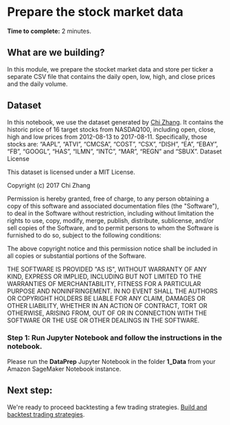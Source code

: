 # Prepare the stock market data

**Time to complete:** 2 minutes.

## What are we building?

In this module, we prepare the stocket market data and store per ticker a separate CSV file that contains the daily open, low, high, and close prices and the daily volume. 

## Dataset

In this notebook, we use the dataset generated by [Chi Zhang](https://github.com/vermouth1992/drl-portfolio-management/tree/master/src/utils/datasets). It contains the historic price of 16 target stocks from NASDAQ100, including open, close, high and low prices from 2012-08-13 to 2017-08-11. Specifically, those stocks are: “AAPL”, “ATVI”, “CMCSA”, “COST”, “CSX”, “DISH”, “EA”, “EBAY”, “FB”, “GOOGL”, “HAS”, “ILMN”, “INTC”, “MAR”, “REGN” and “SBUX”.
Dataset License

This dataset is licensed under a MIT License.

Copyright (c) 2017 Chi Zhang

Permission is hereby granted, free of charge, to any person obtaining a copy of this software and associated documentation files (the "Software"), to deal in the Software without restriction, including without limitation the rights to use, copy, modify, merge, publish, distribute, sublicense, and/or sell copies of the Software, and to permit persons to whom the Software is furnished to do so, subject to the following conditions:

The above copyright notice and this permission notice shall be included in all copies or substantial portions of the Software.

THE SOFTWARE IS PROVIDED "AS IS", WITHOUT WARRANTY OF ANY KIND, EXPRESS OR IMPLIED, INCLUDING BUT NOT LIMITED TO THE WARRANTIES OF MERCHANTABILITY, FITNESS FOR A PARTICULAR PURPOSE AND NONINFRINGEMENT. IN NO EVENT SHALL THE AUTHORS OR COPYRIGHT HOLDERS BE LIABLE FOR ANY CLAIM, DAMAGES OR OTHER LIABILITY, WHETHER IN AN ACTION OF CONTRACT, TORT OR OTHERWISE, ARISING FROM, OUT OF OR IN CONNECTION WITH THE SOFTWARE OR THE USE OR OTHER DEALINGS IN THE SOFTWARE.

### Step 1: Run Jupyter Notebook and follow the instructions in the notebook.

Please run the <b>DataPrep</b> Jupyter Notebook in the folder <b>1_Data</b> from your Amazon SageMaker Notebook instance.

## Next step:

We're ready to proceed backtesting a few trading strategies. [Build and backtest trading strategies](../2_Strategies).
